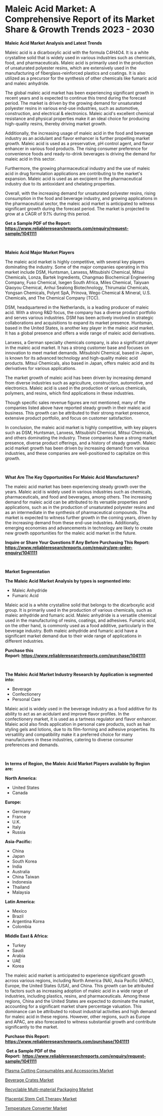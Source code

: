 <p><h1>Maleic Acid Market: A Comprehensive Report of its Market Share & Growth Trends 2023 - 2030</h1></p><p><strong>Maleic Acid Market Analysis and Latest Trends</strong></p>
<p><p>Maleic acid is a dicarboxylic acid with the formula C4H4O4. It is a white crystalline solid that is widely used in various industries such as chemicals, food, and pharmaceuticals. Maleic acid is primarily used in the production of unsaturated polyester resins, which are extensively used in the manufacturing of fiberglass-reinforced plastics and coatings. It is also utilized as a precursor for the synthesis of other chemicals like fumaric acid and maleic anhydride.</p><p>The global maleic acid market has been experiencing significant growth in recent years and is expected to continue this trend during the forecast period. The market is driven by the growing demand for unsaturated polyester resins in various end-use industries, such as automotive, construction, and electrical & electronics. Maleic acid's excellent chemical resistance and physical properties make it an ideal choice for producing high-quality resins, thereby driving market growth.</p><p>Additionally, the increasing usage of maleic acid in the food and beverage industry as an acidulant and flavor enhancer is further propelling market growth. Maleic acid is used as a preservative, pH control agent, and flavor enhancer in various food products. The rising consumer preference for convenience foods and ready-to-drink beverages is driving the demand for maleic acid in this sector.</p><p>Furthermore, the growing pharmaceutical industry and the use of maleic acid in drug formulation applications are contributing to the market's expansion. Maleic acid is used as an excipient in the pharmaceutical industry due to its antioxidant and chelating properties.</p><p>Overall, with the increasing demand for unsaturated polyester resins, rising consumption in the food and beverage industry, and growing applications in the pharmaceutical sector, the maleic acid market is anticipated to witness significant growth during the forecast period. The market is projected to grow at a CAGR of 9.1% during this period.</p></p>
<p><strong>Get a Sample PDF of the Report:&nbsp; <a href="https://www.reliableresearchreports.com/enquiry/request-sample/1041111">https://www.reliableresearchreports.com/enquiry/request-sample/1041111</a></strong></p>
<p>&nbsp;</p>
<p><strong>Maleic Acid Major Market Players</strong></p>
<p><p>The maleic acid market is highly competitive, with several key players dominating the industry. Some of the major companies operating in this market include DSM, Huntsman, Lanxess, Mitsubishi Chemical, Mitsui Chemicals, Lonza, Bartek Ingredients, Changmao Biochemical Engineering Company, Fuso Chemical, Isegen South Africa, Miles Chemical, Taiyuan Qiaoyou Chemical, Anhui Sealong Biotechnology, Thirumalai Chemicals, Yongsan Chemicals, Polynt SpA, Prinova, Wego Chemical & Mineral, U.S. Chemicals, and The Chemical Company (TCC).</p><p>DSM, headquartered in the Netherlands, is a leading producer of maleic acid. With a strong R&D focus, the company has a diverse product portfolio and serves various industries. DSM has been actively involved in strategic collaborations and acquisitions to expand its market presence. Huntsman, based in the United States, is another key player in the maleic acid market. It has a global presence and offers a wide range of maleic acid derivatives.</p><p>Lanxess, a German specialty chemicals company, is also a significant player in the maleic acid market. It has a strong customer base and focuses on innovation to meet market demands. Mitsubishi Chemical, based in Japan, is known for its advanced technology and high-quality maleic acid products. Mitsui Chemicals, also based in Japan, offers maleic acid and its derivatives for various applications.</p><p>The market growth of maleic acid has been driven by increasing demand from diverse industries such as agriculture, construction, automotive, and electronics. Maleic acid is used in the production of various chemicals, polymers, and resins, which find applications in these industries.</p><p>Though specific sales revenue figures are not mentioned, many of the companies listed above have reported steady growth in their maleic acid business. This growth can be attributed to their strong market presence, extensive product portfolio, and focus on customer satisfaction.</p><p>In conclusion, the maleic acid market is highly competitive, with key players such as DSM, Huntsman, Lanxess, Mitsubishi Chemical, Mitsui Chemicals, and others dominating the industry. These companies have a strong market presence, diverse product offerings, and a history of steady growth. Maleic acid market growth has been driven by increasing demand from various industries, and these companies are well-positioned to capitalize on this growth.</p></p>
<p>&nbsp;</p>
<p><strong>What Are The Key Opportunities For Maleic Acid Manufacturers?</strong></p>
<p><p>The maleic acid market has been experiencing steady growth over the years. Maleic acid is widely used in various industries such as chemicals, pharmaceuticals, and food and beverages, among others. The increasing demand for maleic acid can be attributed to its versatile properties and applications, such as in the production of unsaturated polyester resins and as an intermediate in the synthesis of pharmaceutical compounds. The market is expected to witness further growth in the coming years, driven by the increasing demand from these end-use industries. Additionally, emerging economies and advancements in technology are likely to create new growth opportunities for the maleic acid market in the future.</p></p>
<p><strong>Inquire or Share Your Questions If Any Before Purchasing This Report: <a href="https://www.reliableresearchreports.com/enquiry/pre-order-enquiry/1041111">https://www.reliableresearchreports.com/enquiry/pre-order-enquiry/1041111</a></strong></p>
<p>&nbsp;</p>
<p><strong>Market Segmentation</strong></p>
<p><strong>The Maleic Acid Market Analysis by types is segmented into:</strong></p>
<p><ul><li>Maleic Anhydride</li><li>Fumaric Acid</li></ul></p>
<p><p>Maleic acid is a white crystalline solid that belongs to the dicarboxylic acid group. It is primarily used in the production of various chemicals, such as maleic anhydride and fumaric acid. Maleic anhydride is a versatile chemical used in the manufacturing of resins, coatings, and adhesives. Fumaric acid, on the other hand, is commonly used as a food additive, particularly in the beverage industry. Both maleic anhydride and fumaric acid have a significant market demand due to their wide range of applications in different industries.</p></p>
<p><strong>Purchase this Report:&nbsp;<a href="https://www.reliableresearchreports.com/purchase/1041111">https://www.reliableresearchreports.com/purchase/1041111</a></strong></p>
<p>&nbsp;</p>
<p><strong>The Maleic Acid Market Industry Research by Application is segmented into:</strong></p>
<p><ul><li>Beverage</li><li>Confectionery</li><li>Personal Care</li></ul></p>
<p><p>Maleic acid is widely used in the beverage industry as a food additive for its ability to act as an acidulant and improve flavor profiles. In the confectionery market, it is used as a tartness regulator and flavor enhancer. Maleic acid also finds application in personal care products, such as hair styling gels and lotions, due to its film-forming and adhesive properties. Its versatility and compatibility make it a preferred choice for many manufacturers in these industries, catering to diverse consumer preferences and demands.</p></p>
<p>&nbsp;</p>
<p><strong>In terms of Region, the Maleic Acid Market Players available by Region are:</strong></p>
<p>
    <p> <strong> North America: </strong>
        <ul>
            <li>United States</li>
            <li>Canada</li>
        </ul>
        </p> 
    <p> <strong> Europe: </strong>
        <ul>
            <li>Germany</li>
            <li>France</li>
            <li>U.K.</li>
            <li>Italy</li>
            <li>Russia</li>
        </ul>
        </p> 
    <p> <strong> Asia-Pacific: </strong>
        <ul>
            <li>China</li>
            <li>Japan</li>
            <li>South Korea</li>
            <li>India</li>
            <li>Australia</li>
            <li>China Taiwan</li>
            <li>Indonesia</li>
            <li>Thailand</li>
            <li>Malaysia</li>
        </ul>
        </p> 
    <p> <strong> Latin America: </strong>
        <ul>
            <li>Mexico</li>
            <li>Brazil</li>
            <li>Argentina Korea</li>
            <li>Colombia</li>
        </ul>
        </p> 
    <p> <strong> Middle East & Africa: </strong>
        <ul>
            <li>Turkey</li>
            <li>Saudi</li>
            <li>Arabia</li>
            <li>UAE</li>
            <li>Korea</li>
        </ul>
    </p>
    </p>
<p><p>The maleic acid market is anticipated to experience significant growth across various regions, including North America (NA), Asia Pacific (APAC), Europe, the United States (USA), and China. This growth can be attributed to factors such as increasing adoption of maleic acid in a wide range of industries, including plastics, resins, and pharmaceuticals. Among these regions, China and the United States are expected to dominate the market, accounting for a significant market share percentage valuation. This dominance can be attributed to robust industrial activities and high demand for maleic acid in these regions. However, other regions, such as Europe and APAC, are also forecasted to witness substantial growth and contribute significantly to the market.</p></p>
<p><strong>Purchase this Report: <a href="https://www.reliableresearchreports.com/purchase/1041111">https://www.reliableresearchreports.com/purchase/1041111</a></strong></p>
<p>&nbsp;<strong>Get a Sample PDF of the Report:&nbsp;&nbsp;<a href="https://www.reliableresearchreports.com/enquiry/request-sample/1041111">https://www.reliableresearchreports.com/enquiry/request-sample/1041111</a></strong></p>
<p><strong></strong></p>
<p><p><a href="https://medium.com/@sureshrainarp23/plasma-cutting-consumables-and-accessories-market-furnishes-information-on-market-share-market-de06cdce43be">Plasma Cutting Consumables and Accessories Market</a></p><p><a href="https://github.com/Krish2023na/Market-Research-Report-List-1/blob/main/beverage-crates-market.md">Beverage Crates Market</a></p><p><a href="https://github.com/kuntayevaz/Market-Research-Report-List-1/blob/main/recyclable-multi-material-packaging-market.md">Recyclable Multi-material Packaging Market</a></p><p><a href="https://www.linkedin.com/pulse/placental-stem-cell-therapy-market-share-amp-new-68hzf/">Placental Stem Cell Therapy Market</a></p><p><a href="https://medium.com/@robinsinghrp23/temperature-converter-market-analysis-its-cagr-market-segmentation-and-global-industry-overview-4c1c1b1333be">Temperature Converter Market</a></p></p>